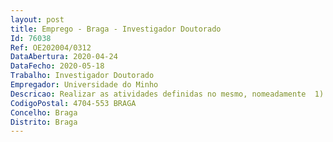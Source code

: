 ```yaml
--- 
layout: post
title: Emprego - Braga - Investigador Doutorado
Id: 76038
Ref: OE202004/0312
DataAbertura: 2020-04-24
DataFecho: 2020-05-18
Trabalho: Investigador Doutorado
Empregador: Universidade do Minho
Descricao: Realizar as atividades definidas no mesmo, nomeadamente  1) realizar estudos “in vitro”, usando células derivadas de cancro colorretal, para estudar o efeito anti cancro dos novos compostos de ruténio sintetizados no âmbito do projeto (tarefa 5)  2) caracterizar os compostos de ruténio em termos de internalização e localização celulares, vias de sinalização ativadas, mecanismos de resistência celular e capacidade de inibição da invasão metastização (tarefa 6)  3) auxíliar a investigadora responsável nas tarefas de disseminação científica e na orientação de estudantes de pós graduação que desenvolvam atividades dentro do projeto, no Centro de Biologia Molecular e Ambiental.
CodigoPostal: 4704-553 BRAGA
Concelho: Braga
Distrito: Braga
--- 
```


